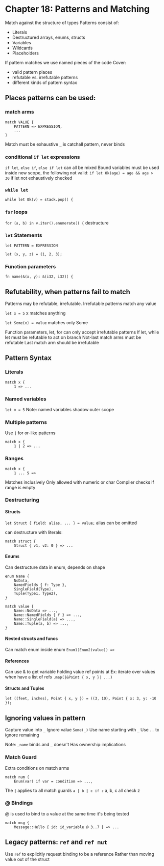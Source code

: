 # Chapter 18: Patterns and Matching

Match against the structure of types
Patterns consist of:

- Literals
- Destructured arrays, enums, structs
- Variables
- Wildcards
- Placeholders

If pattern matches we use named pieces of the code
Cover:

- valid pattern places
- refutable vs. irrefutable patterns
- different kinds of pattern syntax

## Places patterns can be used:

### match arms

```
match VALUE {
    PATTERN => EXPRESSION,
    ...
}
```

Match must be exhaustive
`_` is catchall pattern, never binds

### conditional `if let` expressions

`if let`, `else if`, `else if let` can all be mixed
Bound variables must be used inside new scope, the following not valid:
`if let Ok(age) = age && age > 30`
if let not exhaustively checked

### `while let`

`while let Ok(v) = stack.pop() {`

### `for` loops

`for (a, b) in v.iter().enumerate() {` destructure

### `let` Statements

`let PATTERN = EXPRESSION`

`let (x, y, z) = (1, 2, 3);`

### Function parameters

`fn name(&(x, y): &(i32, i32)) {`

## Refutability, when patterns fail to match

Patterns may be refutable, irrefutable.
Irrefutable patterns match any value

`let x = 5` x matches anything

`let Some(x) = value` matches only Some

Function parameters, let, for can only accept irrefutable patterns
If let, while let must be refutable to act on branch
Not-last match arms must be refutable
Last match arm should be irrefutable

## Pattern Syntax

### Literals

```
match x {
    1 => ...
```

### Named variables

`let x = 5`
Note: named variables shadow outer scope

### Multiple patterns

Use `|` for or-like patterns

```
match x {
    1 | 2 => ...
```

### Ranges

```
match x {
    1 ... 5 =>
```

Matches inclusively
Only allowed with numeric or char
Compiler checks if range is empty

### Destructuring

#### Structs

`let Struct { field: alias, ... } = value;`
alias can be omitted

can destructure with literals:

```
match struct {
    Struct { v1, v2: 0 } => ...
```

#### Enums

Can destructure data in enum, depends on shape

```
enum Name {
    NoData,
    NamedFields { f: Type },
    SingleField(Type),
    Tuple(Type1, Type2),
}

match value {
    Name::NoData => ...,
    Name::NamedFields { f } => ...,
    Name::SingleField(a) => ...,
    Name::Tuple(a, b) => ...,
}
```

#### Nested structs and funcs

Can match enum inside enum
`Enum1(Enum2(value)) =>`

#### References

Can use & to get variable holding value ref points at
Ex: iterate over values when have a list of refs
`.map(|&Point { x, y }| ...)`

#### Structs and Tuples

`let ((feet, inches), Point { x, y }) = ((3, 10), Point { x: 3, y: -10 });`

## Ignoring values in pattern

Capture value into `_`
Ignore value `Some(_)`
Use name starting with `_`
Use `..` to ignore remaining

Note: `_name` binds and `_` doesn't
Has ownership implications

### Match Guard

Extra conditions on match arms

```
match num {
    Enum(var) if var = condition => ...,
```

The `|` applies to all match guards
`a | b | c if z` a, b, c all check z

### @ Bindings

@ is used to bind to a value at the same time it's being tested

```
match msg {
    Message::Hello { id: id_variable @ 3..7 } => ...
```

## Legacy patterns: `ref` and `ref mut`

Use `ref` to explicitly request binding to be a reference
Rather than moving value out of the struct
